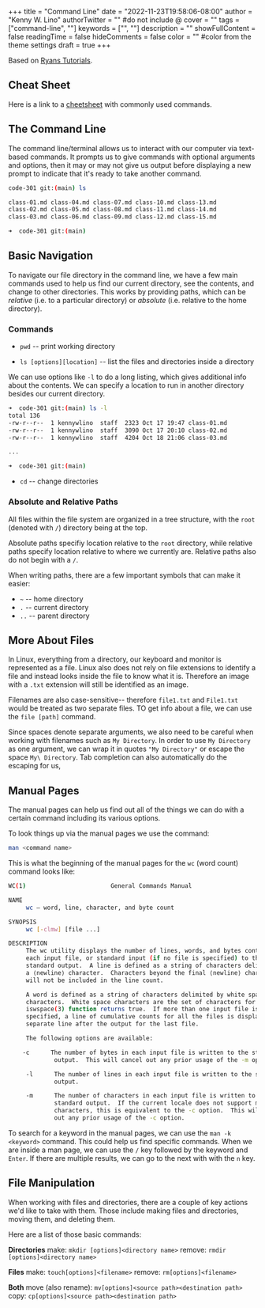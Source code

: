 +++
title = "Command Line"
date = "2022-11-23T19:58:06-08:00"
author = "Kenny W. Lino"
authorTwitter = "" #do not include @
cover = ""
tags = ["command-line", ""]
keywords = ["", ""]
description = ""
showFullContent = false
readingTime = false
hideComments = false
color = "" #color from the theme settings
draft = true
+++

Based on [Ryans Tutorials](https://ryanstutorials.net/linuxtutorial/).

## Cheat Sheet

Here is a link to a [cheetsheet](https://ryanstutorials.net/linuxtutorial/cheatsheet.php) with commonly used commands.

## The Command Line

The command line/terminal allows us to interact with our computer via text-based commands. It prompts us to give commands with optional arguments and options, then it may or may not give us output before displaying a new prompt to indicate that it's ready to take another command.

```bash
code-301 git:(main) ls

class-01.md class-04.md class-07.md class-10.md class-13.md
class-02.md class-05.md class-08.md class-11.md class-14.md
class-03.md class-06.md class-09.md class-12.md class-15.md

➜  code-301 git:(main) 
```

## Basic Navigation

To navigate our file directory in the command line, we have a few main commands used to help us find our current directory, see the contents, and change to other directories. This works by providing paths, which can be *relative* (i.e. to a particular directory) or *absolute* (i.e. relative to the home directory).

### Commands

* `pwd` -- print working directory

* `ls [options][location]` -- list the files and directories inside a directory

We can use options like `-l` to do a long listing, which gives additional info about the contents. We can specify a location to run in another directory besides our current directory.

```bash
➜  code-301 git:(main) ls -l
total 136
-rw-r--r--  1 kennywlino  staff  2323 Oct 17 19:47 class-01.md
-rw-r--r--  1 kennywlino  staff  3090 Oct 17 20:10 class-02.md
-rw-r--r--  1 kennywlino  staff  4204 Oct 18 21:06 class-03.md

...

➜  code-301 git:(main) 
```

* `cd` -- change directories

### Absolute and Relative Paths

All files within the file system are organized in a tree structure, with the `root` (denoted with `/`) directory being at the top.

Absolute paths specifiy location relative to the `root` directory, while relative paths specify location relative to where we currently are. Relative paths also do not begin with a `/`.

When writing paths, there are a few important symbols that can make it easier:

* `~` -- home directory
* `.` -- current directory
* `..` -- parent directory

## More About Files

In Linux, everything from a directory, our keyboard and monitor is represented as a file. Linux also does not rely on file extensions to identify a file and instead looks inside the file to know what it is. Therefore an image with a `.txt` extension will still be identified as an image.

Filenames are also case-sensitive-- therefore `file1.txt` and `File1.txt` would be treated as two separate files. TO get info about a file, we can use the `file [path]` command.

Since spaces denote separate arguments, we also need to be careful when working with filenames such as `My Directory`. In order to use `My Directory` as one argument, we can wrap it in quotes `"My Directory"` or escape the space `My\ Directory`. Tab completion can also automatically do the escaping for us,

## Manual Pages

The manual pages can help us find out all of the things we can do with a certain command including its various options.

To look things up via the manual pages we use the command:

```bash
man <command name>
```

This is what the beginning of the manual pages for the `wc` (word count) command looks like:

```bash
WC(1)                        General Commands Manual                       WC(1)

NAME
     wc – word, line, character, and byte count

SYNOPSIS
     wc [-clmw] [file ...]

DESCRIPTION
     The wc utility displays the number of lines, words, and bytes contained in
     each input file, or standard input (if no file is specified) to the
     standard output.  A line is defined as a string of characters delimited by
     a ⟨newline⟩ character.  Characters beyond the final ⟨newline⟩ character
     will not be included in the line count.

     A word is defined as a string of characters delimited by white space
     characters.  White space characters are the set of characters for which the
     iswspace(3) function returns true.  If more than one input file is
     specified, a line of cumulative counts for all the files is displayed on a
     separate line after the output for the last file.

     The following options are available:

    -c      The number of bytes in each input file is written to the standard
             output.  This will cancel out any prior usage of the -m option.

     -l      The number of lines in each input file is written to the standard
             output.

     -m      The number of characters in each input file is written to the
             standard output.  If the current locale does not support multibyte
             characters, this is equivalent to the -c option.  This will cancel
             out any prior usage of the -c option.
```

To search for a keyword in the manual pages, we can use the `man -k <keyword>` command. This could help us find specific commands. When we are inside a man page, we can use the `/` key followed by the keyword and `Enter`. If there are multiple results, we can go to the next with with the `n` key.

## File Manipulation

When working with files and directories, there are a couple of key actions we'd like to take with them. Those include making files and directories, moving them, and deleting them.

Here are a list of those basic commands:

**Directories**
make: `mkdir [options]<directory name>`
remove: `rmdir [options]<directory name>`

**Files**
make: `touch[options]<filename>`
remove: `rm[options]<filename>`

**Both**
move (also rename): `mv[options]<source path><destination path>`
copy: `cp[options]<source path><destination path>`